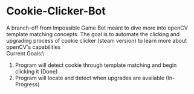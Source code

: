 # Cookie-Clicker-Bot
A branch-off from Impossible Game Bot meant to dive more into openCV template matching concepts. The goal is to automate the clicking and upgrading process of cookie clicker (steam version) to learn more about openCV's capabilities\
Current Goals:\
1. Program will detect cookie through template matching and begin clicking it (Done)
2. Program will locate and detect when upgrades are available (In-Progress)
